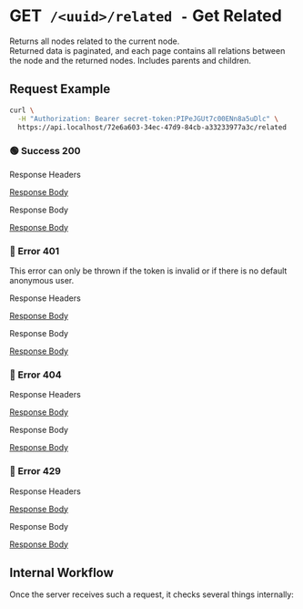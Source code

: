 # <span class="method-get">GET</span>` /<uuid>/related -` Get Related

<!-- panels:start -->
<!-- div:left-panel -->

Returns all nodes related to the current node.  
Returned data is paginated, and each page contains all relations between the node and the returned nodes. Includes
parents and children.

## Request Example

```bash
curl \
  -H "Authorization: Bearer secret-token:PIPeJGUt7c00ENn8a5uDlc" \
  https://api.localhost/72e6a603-34ec-47d9-84cb-a33233977a3c/related
```

<!-- tabs:start -->

### **🟢 Success 200**

<div class="code-title auto-refresh">Response Headers</div>

[Response Body](./get-related/200-response-header.txt ':include :type=code')

<div class="code-title auto-refresh">Response Body</div>

[Response Body](./get-related/200-response-body.json ':include :type=code')

### **🔴 Error 401**

This error can only be thrown if the token is invalid or if there is no default anonymous user.

<div class="code-title auto-refresh">Response Headers</div>

[Response Body](./get-related/401-response-header.txt ':include :type=code')

<div class="code-title auto-refresh">Response Body</div>

[Response Body](./get-related/401-response-body.json ':include :type=code problem+json')

### **🔴 Error 404**

<div class="code-title auto-refresh">Response Headers</div>

[Response Body](./get-element/404-response-header.txt ':include :type=code')

<div class="code-title auto-refresh">Response Body</div>

[Response Body](./get-element/404-response-body.json ':include :type=code problem+json')

### **🔴 Error 429**

<div class="code-title">Response Headers</div>

[Response Body](./get-related/429-response-header.txt ':include :type=code')

<div class="code-title">Response Body</div>

[Response Body](./get-related/429-response-body.json ':include :type=code problem+json')

<!-- tabs:end -->

<!-- div:right-panel -->

## Internal Workflow

Once the server receives such a request, it checks several things internally:

<div id="graph-container-1" class="graph-container" style="height:1200px"></div>

<!-- panels:end -->

<script>
G6.registerEdge('polyline-edge', {
  draw(cfg, group) {
    const { startPoint, endPoint } = cfg;
    const hgap = Math.abs(endPoint.x - startPoint.x);

    const path = [
      ['M', startPoint.x, startPoint.y],
      [
        'C',
        startPoint.x + hgap / 4,
        startPoint.y,
        endPoint.x - hgap / 2,
        endPoint.y,
        endPoint.x,
        endPoint.y,
      ],
    ];
    const shape = group.addShape('path', {
      attrs: {
        stroke: '#AAB7C4',
        path,
      },
      name: 'path-shape',
    });
    const midPoint = {
      x: (startPoint.x + endPoint.x) / 2,
      y: (startPoint.y + endPoint.y) / 2,
    };
    const label = group.addShape('text', {
      attrs: {
        text: cfg.label + '###########',
        x: midPoint.x,
        y: midPoint.y,
        textAlign: 'center',
        textBaseline: 'middle',
        fill: '#000',
        fontSize: 14,
      },
      name: 'label-shape',
    });
    return shape;
  },
});
renderWorkflow(document.getElementById('graph-container-1'), {
  nodes: [
    { id: 'init', ...workflowStart, label: 'server receives GET-request' },
    { id: 'checkToken', ...workflowDecision, label: 'does request contain token?' },
    { id: 'noTokenAction', ...workflowStep, label: "use default anonymous\nuser for auth" },
    { id: 'checkTokenValidity', ...workflowDecision, label: 'is token valid?' },
    { id: 'checkRateLimit', ...workflowDecision, label: "does request exceed\nrate limit?" },
    { id: 'checkElementExistence', ...workflowDecision, label: "does element exist?" },
    { id: 'checkRelation', ...workflowDecision, label: "is element relation?" },
    { id: 'checkAccess', ...workflowDecision, label: "has user access?" },
    { id: 'loadElementsData', ...workflowStep, label: 'load related' },
    { id: 'error401', ...workflowEndError, label: "return 401" },
    { id: 'error404', ...workflowEndError, label: "return 404" },
    { id: 'error429', ...workflowEndError, label: 'return 429' },
    { id: 'success200', ...workflowEndSuccess , label: "return 200"},
  ],
  edges: [
    { source: 'init', target: 'checkToken', label: '' },
    { source: 'checkToken', target: 'checkTokenValidity', label: 'yes' },
    { source: 'checkToken', target: 'noTokenAction', label: 'no' },
    { source: 'checkTokenValidity', target: 'checkRateLimit', label: 'yes' },
    { source: 'checkTokenValidity', target: 'error401', label: 'no' },
    { source: 'checkRateLimit', target: 'checkElementExistence', label: 'no' },
    { source: 'checkRateLimit', target: 'error429', label: 'yes' },
    { source: 'checkElementExistence', target: 'checkRelation', label: 'yes' },
    { source: 'checkElementExistence', target: 'error404', label: 'no' },
    { source: 'checkRelation', target: 'error404', label: 'yes' },
    { source: 'checkRelation', target: 'checkAccess', label: 'no' },
    { source: 'checkAccess', target: 'loadElementsData', label: 'yes' },
    { source: 'checkAccess', target: 'error404', label: 'no' },
    { source: 'loadElementsData', target: 'success200' },
    { source: 'noTokenAction', target: 'checkRateLimit', label: '', type2: 'polyline-edge' }
  ],
}, 'TB');
</script>
